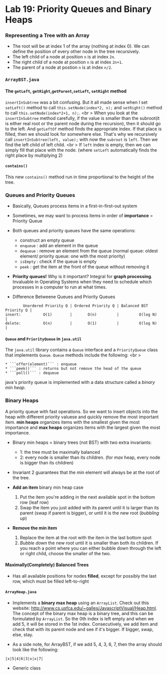 Lab 19: Priority Queues and Binary Heaps
===

### Representing a Tree with an Array

* The root will be at index 1 of the array (nothing at index 0). We can define the position of every other node in the tree recursively.
* The left child of a node at position ```n``` is at index ```2n```.
* The right child of a node at position ```n``` is at index ```2n+1```.
* The parent of a node at postion ```n``` is at index ```n/2```.

### ```ArrayBST.java```

#### The ```getLeft```, ```getRight```,```getParent```,```setLeft```, ```setRight``` method
```insertInSubtree``` was a bit confusing. But it all made sense when I set ```setLeft()``` method to call ```this.setNode(index*2, n);``` and ```setRight()``` method to call ```this.setNode(index*2+1, n);```. <br \>
When you look at the ```insertInSubtree``` method carefully, if the value is smaller than the subroot(it is either real root or the parent node during the recursion), then it should go to the left. And ```getLeftOf``` method finds the appropriate index. If that place is filled, then we should look for somewhere else. That's why we recursively call ```insertInSubtree(left, value);``` with now the ```subroot``` is ```left```.  Then we find the left child of left child. <br \>
If ```left``` index is empty, then we can simply fill that place with the node. (where ```setLeft``` automatically finds the right place by multiplying 2)

#### ```contains()``` 
This new ```contains()``` method run in time proportional to the height of the tree. 

### Queues and Priority Queues
* Basically, Queues process items in a first-in-first-out system
* Sometimes, we may want to process items in order of **importance** = Priority Queue
* Both queues and priority queues have the same operations:
    * construct an empty queue
    * ```enqueue``` : add an element in the queue
    * ```dequeue``` : remove an element from the queue (normal queue: oldest element/ priority queue: one with the most priority)
    * ```isEmpty``` : check if the queue is empty
    * ```peek``` : get the item at the front of the queue without removing it

* **Priority queues!** Why is it important? Integral for **graph processing**. Invaluable in Operating Systems when they need to schedule which processes in a computer to run at what times.

* Difference Betweene Queues and Priority Queues

```
        Unordered Priority Q | Ordered Priority Q | Balanced BST Priority Q |
insert:          O(1)        |       O(n)         |         O(log N)        |
delete:          O(n)        |       O(1)         |         O(log N)        |
```

#### ```Queue``` and ```PriorityQueue``` in ```java.util```
The ```java.util``` library contains a ```Queue``` interface and a ```PriorityQueue``` class that implements ```Queue```. ```Queue``` methods include the following: <br \>

    * ```offer(element)``` : enqueue
    * ```peek()``` : returns but not remove the head of the queue
    * ```poll()``` : dequeue

java's priority queue is implemented with a data structure called a *binary min heap*.

### Binary Heaps
A priority queue with fast operations. So we want to insert objects into the heap with different priority valuese and quickly remove the most important item. **min heaps** organizes items with the smallest given the most importance and **max heaps** organizes items with the largest given the most importance.

* Binary min heaps = binary trees (not BST) with two extra invariants:
    * 1: the tree must be maximally balanced
    * 2: every node is smaller than its children. (for *max* heap, every node is bigger than its children)

* Invariant 2 guarantees that the min element will always be at the root of the tree.

* **Add an item** binary min heap case
    1. Put the item you're adding in the next available spot in the bottom row (leaf row)
    2. Swap the item you just added with its parent until it is larger than its parent (swap if parent is bigger), or until it is the new root (*bubbling up*)

* **Remove the min item** 
    1. Replace the item at the root with the item in the last bottom spot
    2. *Bubble down* the new root until it is smaller than both its children. If you reach a point where you can either bubble down through the left or right child, choose the smaller of the two.

#### Maximally(Completely) Balanced Trees
* Has all available positions for nodes **filled**, except for possibly the last row, which must be filled left-to-right

#### ```ArrayHeap.java```

* Implements a **binary max heap** using an ```ArrayList```. Check out this website: http://www.cs.usfca.edu/~galles/JavascriptVisual/Heap.html. The concept of the binary max heap is a binary tree, and this can be formulated by ```ArrayList```. So the 0th index is left empty and when we add 5, it will be stored in the 1st index. Consecutively, we add item and check that with its parent node and see if it's bigger. If bigger, swap, else, stay. 

* As a side note, for ArrayBST, if we add 5, 4, 3, 6, 7, then the array should look like the following: 

```
|x|5|4|6|3|x|x|7|
```

* Generic class 








